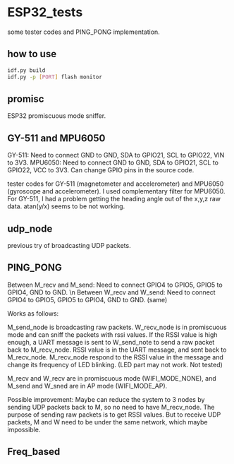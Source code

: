 # ESP32_tests

some tester codes and PING_PONG implementation.

## how to use

```bash
idf.py build
idf.py -p [PORT] flash monitor
```

## promisc

ESP32 promiscuous mode sniffer.

## GY-511 and MPU6050

GY-511: Need to connect GND to GND, SDA to GPIO21, SCL to GPIO22, VIN to 3V3. 
MPU6050: Need to connect GND to GND, SDA to GPIO21, SCL to GPIO22, VCC to 3V3.
Can change GPIO pins in the source code.

tester codes for GY-511 (magnetometer and accelerometer) and MPU6050 (gyroscope and accelerometer). 
I used complementary filter for MPU6050. For GY-511, I had a problem getting the heading angle out of the x,y,z raw data. atan(y/x) seems to be not working.

## udp_node

previous try of broadcasting UDP packets.

## PING_PONG

Between M_recv and M_send: Need to connect GPIO4 to GPIO5, GPIO5 to GPIO4, GND to GND. \n
Between W_recv and W_send: Need to connect GPIO4 to GPIO5, GPIO5 to GPIO4, GND to GND. (same)

Works as follows:

M_send_node is broadcasting raw packets. W_recv_node is in promiscuous mode and can sniff the packets with rssi values. If the RSSI value is high enough, a UART
message is sent to W_send_note to send a raw packet back to M_recv_node. RSSI value is in the UART message, and sent back to M_recv_node. M_recv_node respond to
the RSSI value in the message and change its frequency of LED blinking. (LED part may not work. Not tested)

M_recv and W_recv are in promiscuous mode (WIFI_MODE_NONE), and M_send and W_sned are in AP mode (WIFI_MODE_AP).

Possible improvement: Maybe can reduce the system to 3 nodes by sending UDP packets back to M, so no need to have M_recv_node. The purpose of sending raw packets
is to get RSSI values. But to receive UDP packets, M and W need to be under the same network, which maybe impossible.

## Freq_based

